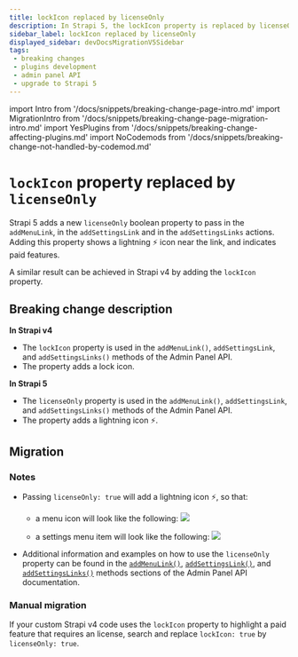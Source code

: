 ```yaml
---
title: lockIcon replaced by licenseOnly
description: In Strapi 5, the lockIcon property is replaced by licenseOnly, which affects how the addMenuLink(), addSettingsLink(), and addSettingsLinks() methods from the Admin Panel API work.
sidebar_label: lockIcon replaced by licenseOnly
displayed_sidebar: devDocsMigrationV5Sidebar
tags:
 - breaking changes
 - plugins development
 - admin panel API
 - upgrade to Strapi 5
---
```


import Intro from '/docs/snippets/breaking-change-page-intro.md'
import MigrationIntro from '/docs/snippets/breaking-change-page-migration-intro.md'
import YesPlugins from '/docs/snippets/breaking-change-affecting-plugins.md'
import NoCodemods from '/docs/snippets/breaking-change-not-handled-by-codemod.md'

# `lockIcon` property replaced by `licenseOnly`

Strapi 5 adds a new `licenseOnly` boolean property to pass in the `addMenuLink`, in the `addSettingsLink` and in the `addSettingsLinks` actions. Adding this property shows a lightning ⚡️ icon near the link, and indicates paid features.

A similar result can be achieved in Strapi v4 by adding the `lockIcon` property.

<Intro />

<YesPlugins />
<NoCodemods />

## Breaking change description

<SideBySideContainer>

<SideBySideColumn>

**In Strapi v4**

* The `lockIcon` property is used in the `addMenuLink()`, `addSettingsLink`, and `addSettingsLinks()` methods of the Admin Panel API.
* The property adds a lock icon.

</SideBySideColumn>

<SideBySideColumn>

**In Strapi 5**

* The `licenseOnly` property is used in the `addMenuLink()`, `addSettingsLink`, and `addSettingsLinks()` methods of the Admin Panel API.
* The property adds a lightning icon ⚡️.

</SideBySideColumn>

</SideBySideContainer>

## Migration

### Notes

* Passing `licenseOnly: true` will add a lightning icon ⚡️, so that:

  - a menu icon will look like the following: ![](/img/assets/plugins/lightning-icon-menu.png)

  - a settings menu item will look like the following: ![](/img/assets/plugins/lightning-icon-settings.png)

* Additional information and examples on how to use the `licenseOnly` property can be found in the [`addMenuLink()`](/dev-docs/plugins/admin-panel-api#menu-api), [`addSettingsLink()`](/dev-docs/plugins/admin-panel-api#addsettingslink), and [`addSettingsLinks()`](/dev-docs/plugins/admin-panel-api#addsettingslinks) methods sections of the Admin Panel API documentation.

### Manual migration

If your custom Strapi v4 code uses the `lockIcon` property to highlight a paid feature that requires an <EnterpriseBadge /> license, search and replace `lockIcon: true` by `licenseOnly: true`.
